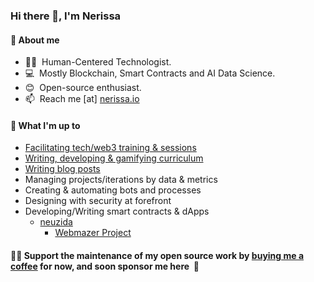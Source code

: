 <h3> Hi there 👋, I'm Nerissa</h3>

#### 📃 About me
- 👩‍💻  &nbsp;Human-Centered Technologist. 
- 💻  &nbsp;Mostly Blockchain, Smart Contracts and AI Data Science.
- 😊  &nbsp;Open-source enthusiast.
- 📫  &nbsp;Reach me [at] [nerissa.io](https://www.nerissa.io)

#### 🌱 What I'm up to
- [Facilitating tech/web3 training & sessions](https://neuzida.io)
- [Writing, developing & gamifying curriculum](https:webmazer.io)
- [Writing blog posts](https://nerissa.io) 
- Managing projects/iterations by data & metrics 
- Creating & automating bots and processes
- Designing with security at forefront
- Developing/Writing smart contracts & dApps
  - [neuzida](https://neuzida.com)
    - [Webmazer Project](https://webmazer.io)

#### 👩‍💻&nbsp;Support the maintenance of my open source work by [buying me a coffee](https://www.buymeacoffee.com/Nerissa.io ) for now, and soon sponsor me here &nbsp;🤗
